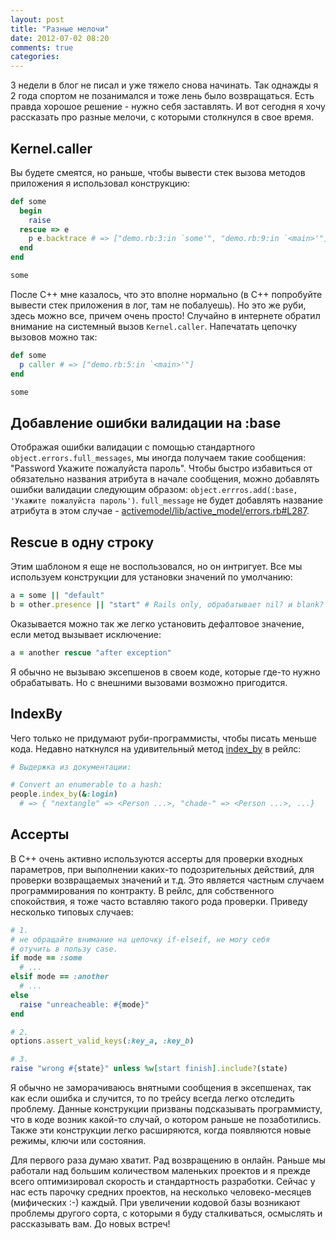 ```yaml
---
layout: post
title: "Разные мелочи"
date: 2012-07-02 08:20
comments: true
categories: 
---
```

3 недели в блог не писал и уже тяжело снова начинать. Так однажды я 2 года спортом не позанимался и тоже лень было возвращаться.
Есть правда хорошое решение - нужно себя заставлять. И вот сегодня я хочу рассказать про разные мелочи,
с которыми столкнулся в свое время.

## Kernel.caller

Вы будете смеятся, но раньше, чтобы вывести стек вызова методов приложения я использовал конструкцию:

``` ruby
def some
  begin
    raise 
  rescue => e
    p e.backtrace # => ["demo.rb:3:in `some'", "demo.rb:9:in `<main>'"]
  end
end

some
```

После C++ мне казалось, что это вполне нормально (в C++ попробуйте вывести стек приложения в лог, там не побалуешь). Но это же руби,
здесь можно все, причем очень просто! Случайно в интернете обратил внимание на системный вызов `Kernel.caller`.
Напечатать цепочку вызовов можно так:

``` ruby
def some
  p caller # => ["demo.rb:5:in `<main>'"]
end

some
```

## Добавление ошибки валидации на :base

Отображая ошибки валидации с помощью стандартного `object.errors.full_messages`, мы иногда получаем такие сообщения:
"Password Укажите пожалуйста пароль". Чтобы быстро избавиться от обязательно названия атрибута в начале сообщения, можно добавлять
ошибки валидации следующим образом: `object.errros.add(:base, 'Укажите пожалуйста пароль')`. `full_message` не будет
добавлять название атрибута в этом случае - [activemodel/lib/active_model/errors.rb#L287](https://github.com/rails/rails/blob/91f8cf22647e2e102c0897e88faec049f606843f/activemodel/lib/active_model/errors.rb#L287).

## Rescue в одну строку

Этим шаблоном я еще не воспользовался, но он интригует. Все мы используем конструкции для установки значений по умолчанию:

``` ruby
a = some || "default"
b = other.presence || "start" # Rails only, обрабатывает nil? и blank?
```

Оказывается можно так же легко установить дефалтовое значение, если метод вызывает исключение:

``` ruby
a = another rescue "after exception"
```

Я обычно не вызываю эксепшенов в своем коде, которые где-то нужно обрабатывать. Но с внешними вызовами возможно пригодится.

## IndexBy

Чего только не придумают руби-программисты, чтобы писать меньше кода. Недавно наткнулся на удивительный метод [index_by](http://api.rubyonrails.org/classes/Enumerable.html#method-i-index_by) в рейлс:

``` ruby
# Выдержка из документации:

# Convert an enumerable to a hash:
people.index_by(&:login)
  # => { "nextangle" => <Person ...>, "chade-" => <Person ...>, ...}
```

## Ассерты

В С++ очень активно используются ассерты для проверки входных параметров, при выполнении каких-то подозрительных действий, для проверки
возвращаемых значений и т.д. Это является частным случаем программирования по контракту. В рейлс, для собственного спокойствия,
я тоже часто вставляю такого рода проверки. Приведу несколько типовых случаев:

``` ruby
# 1.
# не обращайте внимание на цепочку if-elseif, не могу себя
# отучить в пользу case.
if mode == :some
  # ...
elsif mode == :another
  # ...
else
  raise "unreacheable: #{mode}"
end

# 2.
options.assert_valid_keys(:key_a, :key_b)

# 3.
raise "wrong #{state}" unless %w[start finish].include?(state)
```

Я обычно не заморачиваюсь внятными сообщения в эксепшенах, так как если ошибка и случится, то по трейсу всегда легко отследить
проблему. Данные конструкции призваны подсказывать программисту, что в коде возник какой-то случай, о
котором раньше не позаботились. Также эти конструкции легко расширяются, когда появляются новые режимы,
ключи или состояния.

Для первого раза думаю хватит. Рад возвращению в онлайн. Раньше мы работали над большим количеством маленьких проектов и я прежде
всего оптимизировал скорость и стандартность разработки. Сейчас у нас есть парочку средних проектов, на несколько человеко-месяцев
(мифических :-) каждый. При увеличении кодовой базы возникают проблемы другого сорта, с которыми я буду сталкиваться, осмыслять
и рассказывать вам. До новых встреч!
